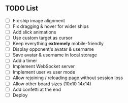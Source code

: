 ## TODO List

- [ ] Fix ship image alignment
- [ ] Fix dragging & hover for wider ships
- [ ] Add slick animations
- [ ] Use custom target as cursor
- [ ] Keep everything **extremely** mobile-friendly
- [ ] Display opponent's avatar & username
- [ ] Save avatar & username in local storage
- [ ] Add a timer
- [ ] Implement WebSocket server
- [ ] Implement user vs user mode
- [ ] Allow rejoining / reloading page without session loss
- [ ] Allow other board sizes (10x10 14x14)
- [ ] Add confetti at the end
- [ ] Deploy

